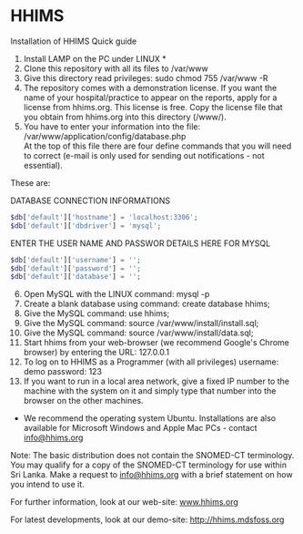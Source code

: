 # HHIMS
Installation of HHIMS
Quick guide

1. Install LAMP on the PC under LINUX * 
2. Clone this repository with all its files to /var/www 
3. Give this directory read privileges: sudo chmod 755 /var/www -R
4. The repository comes with a demonstration license. If you want the name of your hospital/practice to appear on the reports, 
apply for a license from hhims.org. This license is free. Copy the license file that you obtain from hhims.org into this directory (/www/).
5. You have to enter your information into the file: /var/www/application/config/database.php  
At the top of this file there are four define commands that you will need to correct (e-mail is only used for sending out notifications - not essential). 

These are:

DATABASE CONNECTION INFORMATIONS
```php
$db['default']['hostname'] = 'localhost:3306';
$db['default']['dbdriver'] = 'mysql';
```	
ENTER THE USER NAME AND PASSWOR DETAILS HERE FOR MYSQL
```php
$db['default']['username'] = '';
$db['default']['password'] = '';
$db['default']['database'] = '';
```
6. Open MySQL with the LINUX command: mysql -p
7. Create a blank database using command: create database hhims;
8. Give the MySQL command: use hhims;
8. Give the MySQL command: source /var/www/install/install.sql;
9. Give the MySQL command: source /var/www/install/data.sql;
10. Start hhims from your web-browser (we recommend Google's Chrome browser) by entering the URL: 127.0.0.1
11. To log on to HHIMS as a Programmer (with all privileges) username: demo  password: 123
12. If you want to run in a local area network, give a fixed IP number to the machine with the system on it and 
simply type that number into the browser on the other machines.

* We recommend the operating system Ubuntu. Installations are also available for Microsoft Windows and Apple Mac PCs - contact info@hhims.org

Note: The basic distribution does not contain the SNOMED-CT terminology. 
You may qualify for a copy of the SNOMED-CT terminology for use within Sri Lanka. 
Make a request to info@hhims.org with a brief statement on how you intend to use it.

For further information, look at our web-site: www.hhims.org

For latest developments, look at our demo-site: http://hhims.mdsfoss.org
